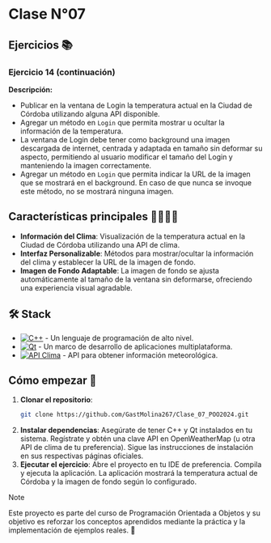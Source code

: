# Clase N°07
## Ejercicios 📚

### Ejercicio 14 (continuación)
**Descripción:**
- Publicar en la ventana de Login la temperatura actual en la Ciudad de Córdoba utilizando alguna API disponible.
- Agregar un método en `Login` que permita mostrar u ocultar la información de la temperatura.
- La ventana de Login debe tener como background una imagen descargada de internet, centrada y adaptada en tamaño sin deformar su aspecto, permitiendo al usuario modificar el tamaño del Login y manteniendo la imagen correctamente.
- Agregar un método en `Login` que permita indicar la URL de la imagen que se mostrará en el background. En caso de que nunca se invoque este método, no se mostrará ninguna imagen.

## Características principales 🙋‍♂️🙋‍♀️

- **Información del Clima**: Visualización de la temperatura actual en la Ciudad de Córdoba utilizando una API de clima.
- **Interfaz Personalizable**: Métodos para mostrar/ocultar la información del clima y establecer la URL de la imagen de fondo.
- **Imagen de Fondo Adaptable**: La imagen de fondo se ajusta automáticamente al tamaño de la ventana sin deformarse, ofreciendo una experiencia visual agradable.

## 🛠️ Stack

- [![C++][cplusplus-badge]][cplusplus-url] - Un lenguaje de programación de alto nivel.
- [![Qt][qt-badge]][qt-url] - Un marco de desarrollo de aplicaciones multiplataforma.
- [![API Clima][api-clima-badge]][api-clima-url] - API para obtener información meteorológica.

[qt-url]: https://www.qt.io/
[qt-badge]: https://img.shields.io/badge/Qt-41CD52?style=for-the-badge&logo=Qt&logoColor=white
[cplusplus-url]: https://es.wikipedia.org/wiki/C%2B%2B
[cplusplus-badge]: https://img.shields.io/badge/C++-00599C?style=for-the-badge&logo=c%2B%2B&logoColor=white
[api-clima-url]: https://openweathermap.org/api
[api-clima-badge]: https://img.shields.io/badge/Weather%20API-0078D4?style=for-the-badge&logo=weather&logoColor=white

## Cómo empezar 🚀

1. **Clonar el repositorio**:
   ```bash
   git clone https://github.com/GastMolina267/Clase_07_POO2024.git
2. **Instalar dependencias**:
  Asegúrate de tener C++ y Qt instalados en tu sistema.
  Regístrate y obtén una clave API en OpenWeatherMap (u otra API de clima de tu preferencia).
  Sigue las instrucciones de instalación en sus respectivas páginas oficiales.
3. **Ejecutar el ejercicio**:
  Abre el proyecto en tu IDE de preferencia.
  Compila y ejecuta la aplicación.
  La aplicación mostrará la temperatura actual de Córdoba y la imagen de fondo según lo configurado.
>[!NOTE]
>Este proyecto es parte del curso de Programación Orientada a Objetos y su objetivo es reforzar los conceptos aprendidos mediante la práctica y la implementación de ejemplos reales. 🤝
